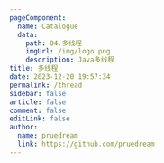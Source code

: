 ```yaml
---
pageComponent:
  name: Catalogue
  data:
    path: 04.多线程
    imgUrl: /img/logo.png
    description: Java多线程
title: 多线程
date: 2023-12-20 19:57:34
permalink: /thread
sidebar: false
article: false
comment: false
editLink: false
author: 
  name: pruedream
  link: https://github.com/pruedream
---
```

 